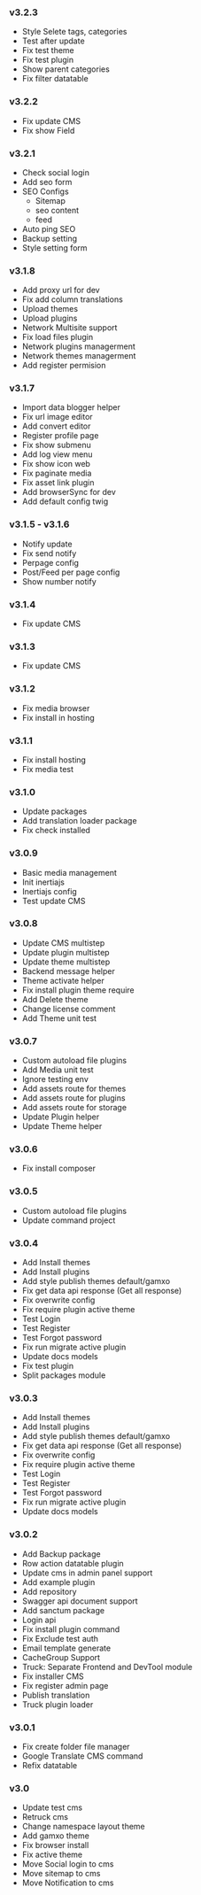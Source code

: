 ### v3.2.3
- Style Selete tags, categories
- Test after update
- Fix test theme
- Fix test plugin
- Show parent categories
- Fix filter datatable

### v3.2.2
* Fix update CMS
* Fix show Field

### v3.2.1
* Check social login
* Add seo form
* SEO Configs
    - Sitemap
    - seo content
    - feed
* Auto ping SEO
* Backup setting
* Style setting form

### v3.1.8
* Add proxy url for dev
* Fix add column translations
* Upload themes
* Upload plugins
* Network Multisite support
* Fix load files plugin
* Network plugins managerment
* Network themes managerment
* Add register permision

### v3.1.7
* Import data blogger helper
* Fix url image editor
* Add convert editor
* Register profile page
* Fix show submenu
* Add log view menu
* Fix show icon web
* Fix paginate media
* Fix asset link plugin
* Add browserSync for dev
* Add default config twig

### v3.1.5 - v3.1.6
* Notify update
* Fix send notify
* Perpage config
* Post/Feed per page config
* Show number notify

### v3.1.4
* Fix update CMS

### v3.1.3
* Fix update CMS

### v3.1.2
* Fix media browser
* Fix install in hosting

### v3.1.1
* Fix install hosting
* Fix media test

### v3.1.0
* Update packages
* Add translation loader package
* Fix check installed

### v3.0.9
- Basic media management
- Init inertiajs
- Inertiajs config
- Test update CMS

### v3.0.8
- Update CMS multistep
- Update plugin multistep
- Update theme multistep
- Backend message helper
- Theme activate helper
- Fix install plugin theme require
- Add Delete theme
- Change license comment
- Add Theme unit test

### v3.0.7
- Custom autoload file plugins
- Add Media unit test
- Ignore testing env
- Add assets route for themes
- Add assets route for plugins
- Add assets route for storage
- Update Plugin helper
- Update Theme helper

### v3.0.6
- Fix install composer

### v3.0.5
- Custom autoload file plugins
- Update command project

### v3.0.4
- Add Install themes
- Add Install plugins
- Add style publish themes default/gamxo
- Fix get data api response (Get all response)
- Fix overwrite config
- Fix require plugin active theme
- Test Login
- Test Register
- Test Forgot password
- Fix run migrate active plugin
- Update docs models
- Fix test plugin
- Split packages module

### v3.0.3
- Add Install themes
- Add Install plugins
- Add style publish themes default/gamxo
- Fix get data api response (Get all response)
- Fix overwrite config
- Fix require plugin active theme
- Test Login
- Test Register
- Test Forgot password
- Fix run migrate active plugin
- Update docs models

### v3.0.2
- Add Backup package
- Row action datatable plugin
- Update cms in admin panel support
- Add example plugin
- Add repository
- Swagger api document support
- Add sanctum package
- Login api
- Fix install plugin command
- Fix Exclude test auth
- Email template generate
- CacheGroup Support
- Truck: Separate Frontend and DevTool module
- Fix installer CMS
- Fix register admin page
- Publish translation
- Truck plugin loader

### v3.0.1
- Fix create folder file manager
- Google Translate CMS command
- Refix datatable

### v3.0
- Update test cms
- Retruck cms
- Change namespace layout theme
- Add gamxo theme
- Fix browser install
- Fix active theme
- Move Social login to cms
- Move sitemap to cms
- Move Notification to cms
